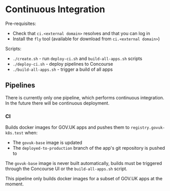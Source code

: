 Continuous Integration
======================

Pre-requisites:

- Check that `ci.<external domain>` resolves and that you can log in
- Install the `fly` tool (available for download from `ci.<external domain>`)

Scripts:

- `./create.sh` - run `deploy-ci.sh` and `build-all-apps.sh` scripts
- `./deploy-ci.sh` - deploy pipelines to Concourse
- `./build-all-apps.sh` - trigger a build of all apps


Pipelines
---------

There is currently only one pipeline, which performs continuous
integration.  In the future there will be continuous deployment.

### CI

Builds docker images for GOV.UK apps and pushes them to
`registry.govuk-k8s.test` when:

- The `govuk-base` image is updated
- The `deployed-to-production` branch of the app's git repository is pushed to

The `govuk-base` image is never built automatically, builds must be
triggered through the Concourse UI or the `build-all-apps.sh` script.

This pipeline only builds docker images for a subset of GOV.UK apps at
the moment.
